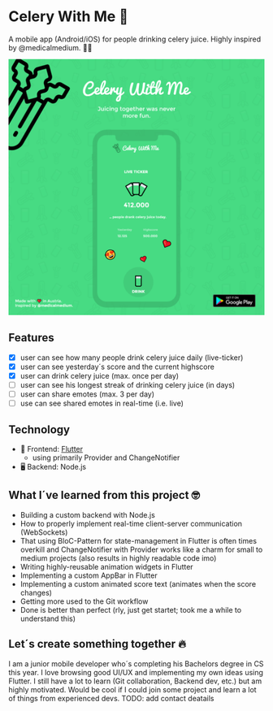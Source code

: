 # Celery With Me 🥬

A mobile app (Android/iOS) for people drinking celery juice.
Highly inspired by @medicalmedium. 🥬🍓

![header-img](https://raw.githubusercontent.com/eliburgi/celerywithme/master/image.png)

## Features
- [x] user can see how many people drink celery juice daily (live-ticker)
- [x] user can see yesterday´s score and the current highscore
- [x] user can drink celery juice (max. once per day)
- [ ] user can see his longest streak of drinking celery juice (in days)  
- [ ] user can share emotes (max. 3 per day)
- [ ] use can see shared emotes in real-time (i.e. live)

## Technology
- 📱 Frontend: [Flutter](https://flutter.dev/)
  - using primarily Provider and ChangeNotifier 
- 🖥️ Backend: Node.js

## What I´ve learned from this project 🤓
- Building a custom backend with Node.js
- How to properly implement real-time client-server communication (WebSockets)
- That using BloC-Pattern for state-management in Flutter is often times overkill and ChangeNotifier with Provider works like a 
  charm for small to medium projects (also results in highly readable code imo)
- Writing highly-reusable animation widgets in Flutter  
- Implementing a custom AppBar in Flutter
- Implementing a custom animated score text (animates when the score changes) 
- Getting more used to the Git workflow
- Done is better than perfect (rly, just get startet; took me a while to understand this)

## Let´s create something together 🔥
I am a junior mobile developer who´s completing his Bachelors degree in CS this year. 
I love browsing good UI/UX and implementing my own ideas using Flutter.
I still have a lot to learn (Git collaboration, Backend dev, etc.) but am highly motivated.
Would be cool if I could join some project and learn a lot of things from experienced devs.
TODO: add contact deatails
